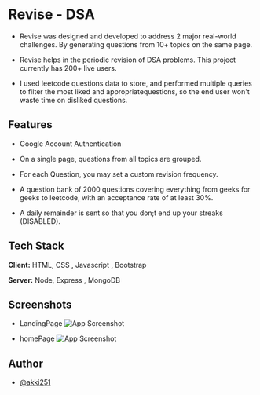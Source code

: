 
# Revise - DSA

- Revise was designed and developed to address 2 major real-world challenges. By generating questions from 10+ topics on the same page.

- Revise helps in the periodic revision of DSA problems. This project currently has 200+ live users.

- I used leetcode questions data to store, and performed multiple queries to filter the most liked and appropriatequestions, so the end user won't waste time on disliked questions.

## Features

- Google Account Authentication

- On a single page, questions from all topics are grouped.

- For each Question, you may set a custom revision frequency.

- A question bank of 2000 questions covering everything from geeks for geeks to leetcode, with an acceptance rate of at least 30%.

- A daily remainder is sent so that you don;t end up your streaks (DISABLED).

## Tech Stack

**Client:** HTML, CSS , Javascript , Bootstrap

**Server:** Node, Express , MongoDB


## Screenshots
- LandingPage
![App Screenshot](https://github.com/akki251/ReviseDSA/blob/master/LandingPage.png)

- homePage
![App Screenshot](https://github.com/akki251/ReviseDSA/blob/master/homePageRevised.png)



  
## Author

- [@akki251](https://github.com/akki251)

